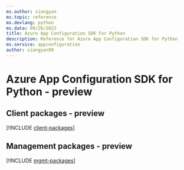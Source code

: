 ```yaml
---
ms.author: xiangyan
ms.topic: reference
ms.devlang: python
ms.data: 09/26/2022
title: Azure App Configuration SDK for Python
description: Reference for Azure App Configuration SDK for Python
ms.service: appconfiguration
author: xiangyan99
---
```

# Azure App Configuration SDK for Python - preview

## Client packages - preview
[!INCLUDE [client-packages](app-configuration-client-index.md)]
## Management packages - preview
[!INCLUDE [mgmt-packages](app-configuration-mgmt-index.md)]
